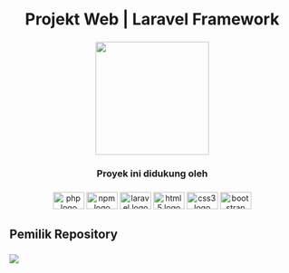 <h1 align="center">Projekt Web | Laravel Framework</h1>

###

<div align="center">
  <img height="200" src="https://raw.githubusercontent.com/laravel/art/master/logo-lockup/5%20SVG/2%20CMYK/1%20Full%20Color/laravel-logolockup-cmyk-red.svg"  />
</div>

###

<h3 align="center">Proyek ini didukung oleh</h3>

###

<div align="center">
  <img src="https://cdn.jsdelivr.net/gh/devicons/devicon/icons/php/php-plain.svg" height="30" width="55" alt="php logo"  />
  <img src="https://cdn.jsdelivr.net/gh/devicons/devicon/icons/npm/npm-original-wordmark.svg" height="30" width="55" alt="npm logo"  />
  <img src="https://cdn.jsdelivr.net/gh/devicons/devicon/icons/laravel/laravel-plain.svg" height="30" width="55" alt="laravel logo"  />
  <img src="https://cdn.jsdelivr.net/gh/devicons/devicon/icons/html5/html5-original.svg" height="30" width="55" alt="html5 logo"  />
  <img src="https://cdn.jsdelivr.net/gh/devicons/devicon/icons/css3/css3-original.svg" height="30" width="55" alt="css3 logo"  />
  <img src="https://cdn.jsdelivr.net/gh/devicons/devicon/icons/bootstrap/bootstrap-original.svg" height="30" width="55" alt="bootstrap logo"  />
</div>

###

<h2 align="left">Pemilik Repository</h2>

###

<div align="left">
  <img src="https://visitor-badge.laobi.icu/badge?page_id=MN.MN&"  />
</div>

###
